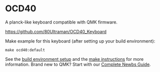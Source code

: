# OCD40

A planck-like keyboard compatible with QMK firmware.

https://github.com/80Ultraman/OCD40_Keyboard

Make example for this keyboard (after setting up your build environment):

    make ocd40:default

See the [build environment setup](https://docs.qmk.fm/#/getting_started_build_tools) and the [make instructions](https://docs.qmk.fm/#/getting_started_make_guide) for more information. Brand new to QMK? Start with our [Complete Newbs Guide](https://docs.qmk.fm/#/newbs).

